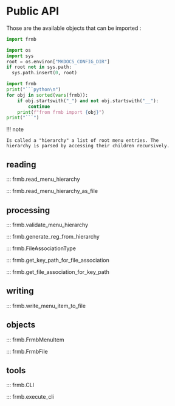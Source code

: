 # Public API

Those are the available objects that can be imported :

```python
import frmb
```

```python exec="on"
import os
import sys
root = os.environ["MKDOCS_CONFIG_DIR"]
if root not in sys.path:
  sys.path.insert(0, root)

import frmb
print("```python\n")
for obj in sorted(vars(frmb)):
    if obj.startswith("_") and not obj.startswith("__"):
        continue
    print(f"from frmb import {obj}")
print("```")
```

!!! note

    Is called a "hierarchy" a list of root menu entries. The
    hierarchy is parsed by accessing their children recursively.


## reading

::: frmb.read_menu_hierarchy

::: frmb.read_menu_hierarchy_as_file

## processing

::: frmb.validate_menu_hierarchy

::: frmb.generate_reg_from_hierarchy

::: frmb.FileAssociationType

::: frmb.get_key_path_for_file_association

::: frmb.get_file_association_for_key_path

## writing

::: frmb.write_menu_item_to_file

## objects

::: frmb.FrmbMenuItem

::: frmb.FrmbFile

## tools

::: frmb.CLI

::: frmb.execute_cli


